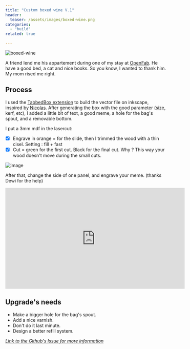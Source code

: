 ```yaml
---
title: "Custom boxed wine V.1"
header:
  teaser: /assets/images/boxed-wine.png
categories:
  - "build"
related: true

--- 
```





![boxed-wine](https://user-images.githubusercontent.com/25099826/45484544-caa8dc00-b754-11e8-804a-b47b06802f1c.jpg)


A friend lend me his appartement during one of my stay at [OpenFab](http://openfab.be/). He have a good bed, a cat and nice books. So you know, I wanted to thank him. My mom rised me right.

## Process 

I used the [TabbedBox extension](https://github.com/paulh-rnd/TabbedBoxMakerl) to build the vector file on inkscape, inspired by [Nicolas](https://nicolasdb.github.io/post/boxes/). 
After generating the box with the good parameter (size, kerf, etc), I added a little bit of text, a good meme, a hole for the bag's spout, and a removable bottom. 

I put a 3mm mdf in the lasercut:
- [x] Engrave in orange = for the slide, then I trimmed the wood with a thin cisel. Setting : fill + fast
- [x] Cut = green for the first cut. Black for the final cut. Why ? This way your wood doesn't move during the small cuts.

![image](https://user-images.githubusercontent.com/25099826/45483624-c16a4000-b751-11e8-9cb1-395c9fd8f47f.png)

After that, change the side of one panel, and engrave your meme. (thanks Dewi for the help)

<iframe width="560" height="315" src="https://www.youtube.com/embed/IWfFQFqo32g" frameborder="0" allow="autoplay; encrypted-media" allowfullscreen></iframe>

## Upgrade's needs

- Make a bigger hole for the bag's spout.
- Add a nice varnish.
- Don't do it last minute.
- Design a better refill system.

_[Link to the Github's Issue for more information](https://github.com/zuperninja/zuperninja.github.io/issues/23)_
